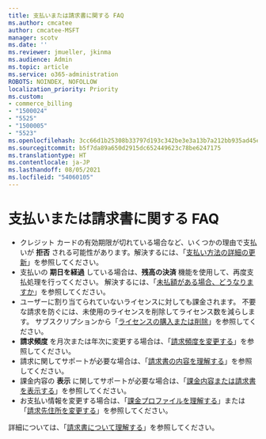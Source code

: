 ```yaml
---
title: 支払いまたは請求書に関する FAQ
ms.author: cmcatee
author: cmcatee-MSFT
manager: scotv
ms.date: ''
ms.reviewer: jmueller, jkinma
ms.audience: Admin
ms.topic: article
ms.service: o365-administration
ROBOTS: NOINDEX, NOFOLLOW
localization_priority: Priority
ms.custom:
- commerce_billing
- "1500024"
- "5525"
- "1500005"
- "5523"
ms.openlocfilehash: 3cc66d1b25308b33797d193c342be3e3a13b7a212bb935ad45e8a0c9f3362781
ms.sourcegitcommit: b5f7da89a650d2915dc652449623c78be6247175
ms.translationtype: HT
ms.contentlocale: ja-JP
ms.lasthandoff: 08/05/2021
ms.locfileid: "54060105"
---
```

# <a name="billing-or-invoice-faq"></a>支払いまたは請求書に関する FAQ

- クレジット カードの有効期限が切れている場合など、いくつかの理由で支払いが **拒否** される可能性があります。解決するには、「[支払い方法の詳細の更新](/microsoft-365/commerce/billing-and-payments/manage-payment-methods#update-payment-method-details)」を参照してください。
- 支払いの **期日を経過** している場合は、**残高の決済** 機能を使用して、再度支払処理を行ってください。 解決するには、「[未払額がある場合、どうなりますか](/microsoft-365/commerce/billing-and-payments/pay-for-your-subscription#what-if-i-have-an-outstanding-balance)」を参照してください。
- ユーザーに割り当てられていないライセンスに対しても課金されます。 不要な請求を防ぐには、未使用のライセンスを削除してライセンス数を減らします。 サブスクリプションから「[ライセンスの購入または削除](/microsoft-365/commerce/licenses/buy-licenses)」を参照してください。
- **請求頻度** を月次または年次に変更する場合は、「[請求頻度を変更する](/microsoft-365/commerce/billing-and-payments/change-payment-frequency)」を参照してください。
- 請求に関してサポートが必要な場合は、「[請求書の内容を理解する](/microsoft-365/commerce/billing-and-payments/understand-your-invoice2)」を参照してください。
- 課金内容の **表示** に関してサポートが必要な場合は、「[課金内容または請求書を表示する](/microsoft-365/commerce/billing-and-payments/view-your-bill-or-invoice)」を参照してください。
- お支払い情報を変更する場合は、「[課金プロファイルを理解する](/microsoft-365/commerce/billing-and-payments/manage-billing-profiles)」または「[請求先住所を変更する](/microsoft-365/commerce/billing-and-payments/change-your-billing-addresses)」を参照してください。

詳細については、「[請求書について理解する](/microsoft-365/commerce/billing-and-payments/understand-your-invoice2)」を参照してください。